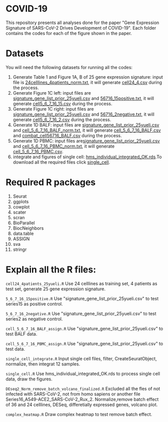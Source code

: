 # COVID-19

This repository presents all analyses done for the paper "Gene Expression Signature of SARS-CoV-2 Drives Development of COVID-19". Each folder contains the codes for each of the figure shown in the paper.


# Datasets

You will need the following datasets for running all the codes:

1. Generate Table 1 and Figure 1A, B of 25 gene expression signature: input file is [24celllines_4patients_norm.txt](https://github.com/yueli711/COVID-19/blob/master/Table1_Figure1AB_cell24_4/24celllines_4patients_norm.txt), it will generate [cell24_4.csv](https://github.com/yueli711/COVID-19/blob/master/Table1_Figure1AB_cell24_4/cell24_4.csv) during the process.  
2. Generate Figure 1C left: input files are [signature_gene_list_prior_25yueli.csv](https://github.com/yueli711/COVID-19/blob/master/Figure1C_left_5_6_7_16_15positive/signature_gene_list_prior_25yueli.csv) and [56716_15positive.txt](https://github.com/yueli711/COVID-19/blob/master/Figure1C_left_5_6_7_16_15positive/56716_15positive.txt), it will generate [cell5_6_7_16_15.csv](https://github.com/yueli711/COVID-19/blob/master/Figure1C_left_5_6_7_16_15positive/cell5_6_7_16_15.csv) during the process.
3. Generate Figure 1C right: input files are [signature_gene_list_prior_25yueli.csv](https://github.com/yueli711/COVID-19/blob/master/Figure1C_right_5_6_7_16_2negative/signature_gene_list_prior_25yueli.csv) and [56716_2negative.txt](https://github.com/yueli711/COVID-19/blob/master/Figure1C_right_5_6_7_16_2negative/56716_2negative.txt), it will generate [cell5_6_7_16_2.csv](https://github.com/yueli711/COVID-19/blob/master/Figure1C_right_5_6_7_16_2negative/cell5_6_7_16_2.csv) during the process.
4. Generate 1D BALF: input files are [signature_gene_list_prior_25yueli.csv](https://github.com/yueli711/COVID-19/blob/master/Figure1D_BALF/signature_gene_list_prior_25yueli.csv) and [cell_5_6_7_16_BALF_norm.txt](https://github.com/yueli711/COVID-19/blob/master/Figure1D_BALF/cell_5_6_7_16_BALF_norm.txt), it will generate [cell_5_6_7_16_BALF.csv](https://github.com/yueli711/COVID-19/blob/master/Figure1D_BALF/cell_5_6_7_16_BALF.csv) and [combat_cell56716_BALF.csv](https://github.com/yueli711/COVID-19/blob/master/Figure1D_BALF/combat_cell56716_BALF.csv) during the process.
5. Generate 1D PBMC: input files are[signature_gene_list_prior_25yueli.csv](https://github.com/yueli711/COVID-19/blob/master/Figure1D_PBMC/signature_gene_list_prior_25yueli.csv) and [cell_5_6_7_16_PBMC_norm.txt](https://github.com/yueli711/COVID-19/blob/master/Figure1D_PBMC/cell_5_6_7_16_PBMC_norm.txt), it will generate [cell_5_6_7_16_PBMC.csv](https://github.com/yueli711/COVID-19/blob/master/Figure1D_PBMC/cell_5_6_7_16_PBMC.csv).
6. integrate and figures of single cell: [hms_individual_integrated_OK.rds]( https://www.dropbox.com/home/Research.Data/Yue_Li/singlecell_data.).To download all the required files click [single_cell](https://drive.google.com/drive/folders/1mIFiEcPm3o5FEkeBD4v3MaGjM0xazGbx).


# Required R packages

1. Seurat
2. ggplots
3. cowplot
4. scater
5. scran
6. BioParallel
7. BiocNeighbors
8. data.table
9. ASSIGN
10. sva
11. stringr


# Explain all the R files:

`cell24_4patients_25yueli.R` Use 24 celllines as training set, 4 patients as test set, generate 25 gene expression signature.

`5_6_7_16_15positive.R` Use "signature_gene_list_prior_25yueli.csv" to test series15 as positive control.

`5_6_7_16_2negative.R` Use "signature_gene_list_prior_25yueli.csv" to test series2 as negative control.

`cell_5_6_7_16_BALF_assign.R` Use "signature_gene_list_prior_25yueli.csv" to test BALF data.

`cell_5_6_7_16_PBMC_assign.R`  Use "signature_gene_list_prior_25yueli.csv" to test data.

`single_cell_integrate.R` Input single cell files, filter, CreateSeuratObject, normalize, then integrat 12 samples.

`single_cell.R` Use hms_individual_integrated_OK.rds to process single cell data, draw the figures.

`DEseq2_Norm_remove_batch_volcano_finalized.R` Excluded all the fles of not infected with SARS-CoV-2, not from homo sapiens or another file Series16_A549-ACE2_SARS-CoV-2_Rux_2. Normalize,remove batch effect of 36 and 24 celllines, DESeq, differetially expressed genes, volcano plot.

`complex_heatmap.R` Draw complex heatmap to test remove batch effect.

